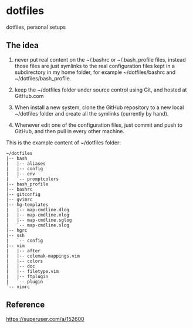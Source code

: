 dotfiles
========

dotfiles, personal setups


## The idea

1. never put real content on the ~/.bashrc or ~/.bash_profile files, instead those files are just symlinks to the real configuration files kept in a subdirectory in my home folder, for example ~/dotfiles/bashrc and ~/dotfiles/bash_profile.

2. keep the ~/dotfiles folder under source control using Git, and hosted at GitHub.com

3. When install a new system, clone the GitHub repository to a new local ~/dotfiles folder and create all the symlinks (currently by hand).

4. Whenever edit one of the configuration files, just commit and push to GitHub, and then pull in every other machine.

This is the example content of ~/dotfiles folder:

```
~/dotfiles
|-- bash
|   |-- aliases
|   |-- config
|   |-- env
|   `-- promptcolors
|-- bash_profile
|-- bashrc
|-- gitconfig
|-- gvimrc
|-- hg-templates
|   |-- map-cmdline.dlog
|   |-- map-cmdline.nlog
|   |-- map-cmdline.sglog
|   `-- map-cmdline.slog
|-- hgrc
|-- ssh
|   `-- config
|-- vim
|   |-- after
|   |-- colemak-mappings.vim
|   |-- colors
|   |-- doc
|   |-- filetype.vim
|   |-- ftplugin
|   `-- plugin
`-- vimrc
```

## Reference
https://superuser.com/a/152600
